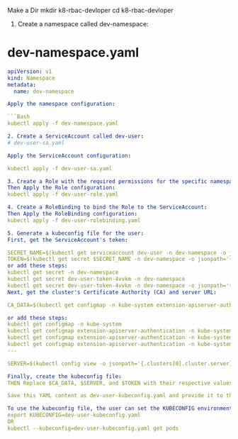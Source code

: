 Make a Dir
mkdir k8-rbac-devloper
cd k8-rbac-devloper

1. Create a namespace called dev-namespace:

# dev-namespace.yaml
```Yaml
apiVersion: v1
kind: Namespace
metadata:
  name: dev-namespace

Apply the namespace configuration:

```Bash
kubectl apply -f dev-namespace.yaml

2. Create a ServiceAccount called dev-user:
# dev-user-sa.yaml

Apply the ServiceAccount configuration:

kubectl apply -f dev-user-sa.yaml

3. Create a Role with the required permissions for the specific namespace:
Then Apply the Role configuration:
kubectl apply -f dev-user-role.yaml

4. Create a RoleBinding to bind the Role to the ServiceAccount:
Then Apply the RoleBinding configuration:
kubectl apply -f dev-user-rolebinding.yaml

5. Generate a kubeconfig file for the user:
First, get the ServiceAccount's token:

SECRET_NAME=$(kubectl get serviceaccount dev-user -n dev-namespace -o jsonpath='{.secrets[0].name}')
TOKEN=$(kubectl get secret $SECRET_NAME -n dev-namespace -o jsonpath='{.data.token}' | base64 --decode)
or add these steps:
kubectl get secret -n dev-namespace
kubectl get secret dev-user-token-4vvkm -n dev-namespace
kubectl get secret dev-user-token-4vvkm -n dev-namespace -o jsonpath='{.data.token}' | base64 --decode
Next, get the cluster's Certificate Authority (CA) and server URL:

CA_DATA=$(kubectl get configmap -n kube-system extension-apiserver-authentication -o jsonpath='{.data.client-ca-file}')

or add these steps:
kubectl get configmap -n kube-system
kubectl get configmap extension-apiserver-authentication -n kube-system
kubectl get configmap extension-apiserver-authentication -n kube-system -o yaml
kubectl get configmap extension-apiserver-authentication -n kube-system -o jsonpath='{.data.client-ca-file}'
---

SERVER=$(kubectl config view -o jsonpath='{.clusters[0].cluster.server}')

Finally, create the kubeconfig file:
THEN Replace $CA_DATA, $SERVER, and $TOKEN with their respective values obtained in the previous steps.

Save this YAML content as dev-user-kubeconfig.yaml and provide it to the dev-user. They can now use this kubeconfig file to interact with the Kubernetes cluster, restricted to the dev-namespace namespace and the permissions defined in the dev-user-role Role.

To use the kubeconfig file, the user can set the KUBECONFIG environment variable or use the --kubeconfig flag with the kubectl command:
export KUBECONFIG=dev-user-kubeconfig.yaml
OR
kubectl --kubeconfig=dev-user-kubeconfig.yaml get pods



